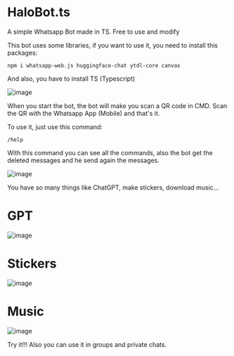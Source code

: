 # HaloBot.ts
A simple Whatsapp Bot made in TS. Free to use and modify

This bot uses some libraries, if you want to use it, you need to install this packages:

```
npm i whatsapp-web.js huggingface-chat ytdl-core canvas
```

And also, you have to install TS (Typescript)

![image](https://github.com/Halo333X/HaloBot.ts/assets/124174275/69799d60-d21e-43d3-a275-9d733d4160a9)

When you start the bot, the bot will make you scan a QR code in CMD.
Scan the QR with the Whatsapp App (Mobile) and that's it.


To use it, just use this command:

```
/help
```

With this command you can see all the commands, also the bot get the deleted messages and he send again the messages.


![image](https://github.com/Halo333X/HaloBot.ts/assets/124174275/0f218175-011a-4e2c-bdac-99a77312df08)


You have so many things like ChatGPT, make stickers, download music...

# GPT

![image](https://github.com/Halo333X/HaloBot.ts/assets/124174275/715787c8-023d-42c6-8a7b-9b0bf643b8a7)

# Stickers

![image](https://github.com/Halo333X/HaloBot.ts/assets/124174275/a353dc53-1930-4775-95a8-07b8b53d9d7f)


# Music

![image](https://github.com/Halo333X/HaloBot.ts/assets/124174275/85e62eca-f670-42ec-b505-33c40336e527)


Try it!!!
Also you can use it in groups and private chats.
